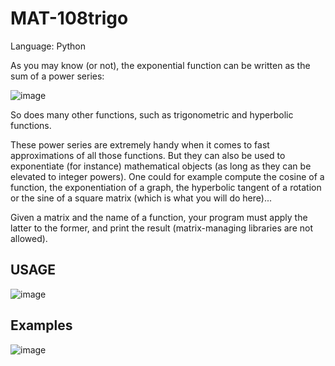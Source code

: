 # MAT-108trigo
Language: Python

As you may know (or not), the exponential function can be written as the sum of a power series:

![image](https://user-images.githubusercontent.com/91698189/162979775-dbd267e6-df54-469e-ba90-aff6f7825d7a.png)

So does many other functions, such as trigonometric and hyperbolic functions.

These power series are extremely handy when it comes to fast approximations of all those functions. But
they can also be used to exponentiate (for instance) mathematical objects (as long as they can be elevated
to integer powers). One could for example compute the cosine of a function, the exponentiation of a graph,
the hyperbolic tangent of a rotation or the sine of a square matrix (which is what you will do here)...

Given a matrix and the name of a function, your program must apply the latter to the former, and print the
result (matrix-managing libraries are not allowed).

## USAGE
![image](https://user-images.githubusercontent.com/91698189/162979922-3b9d72cb-a5a4-4b30-878a-7a3445349753.png)

## Examples
![image](https://user-images.githubusercontent.com/91698189/162980059-ab340aaa-ffe5-4138-b69f-3c19fd2df13f.png)
